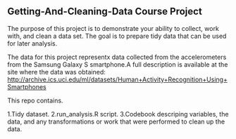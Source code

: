 ## Getting-And-Cleaning-Data Course Project

The purpose of this project is to demonstrate your ability to collect, work with, and clean a data set. The goal is to prepare tidy data that can be used for later analysis.

The data for this project representx data collected from the accelerometers from the Samsung Galaxy S smartphone.A full description is available at the site where the data was obtained: 
http://archive.ics.uci.edu/ml/datasets/Human+Activity+Recognition+Using+Smartphones 


This repo contains.

1.Tidy dataset. 
2.run_analysis.R script. 
3.Codebook descriping variables, the data, and any transformations or work that were performed to clean up the data.
